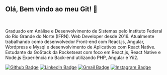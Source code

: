 <h2 >
    Olá, Bem vindo ao meu Git! 👋 
</h2>
<br>

<p>
   Graduado em Análise e Desenvolvimento de Sistemas pelo Instituto Federal do Rio Grande do Norte (IFRN). 
Web Developer desde 2016.
Atualmente trabalhando como desenvolvedor Front-end com React.js, Angular, Wordpress e Mysql e desenvolvimento de Aplicativos com React Native. 
Estudante da GoStack da Rocketseat com foco em React.js, React Native e Node.js
Experiência no Back-end utilizando PHP, Angular e Yii2.

 </p>

[![Github Badge](https://img.shields.io/badge/-Github-000?style=flat-square&logo=Github&logoColor=white&link=https://github.com/lucasgdb)](https://github.com/thiagodemas)
[![Linkedin Badge](https://img.shields.io/badge/-LinkedIn-blue?style=flat-square&logo=Linkedin&logoColor=white&link=https://www.linkedin.com/in/hiuryoliveira/)](https://www.linkedin.com/in/thiagodemas/)
[![Gmail Badge](https://img.shields.io/badge/-Gmail-c14438?style=flat-square&logo=Gmail&logoColor=white&link=mailto:hiuryo1996@gmail.com)](mailto:thiago.demas7@gmail.com)
[![Instagram Badge](https://img.shields.io/badge/-Instagram-C13584?style=flat-square&labelColor=C13584&logo=instagram&logoColor=white&link=https://www.instagram.com/hiury.oliveira_/)](https://www.instagram.com/thiagodemas/)




